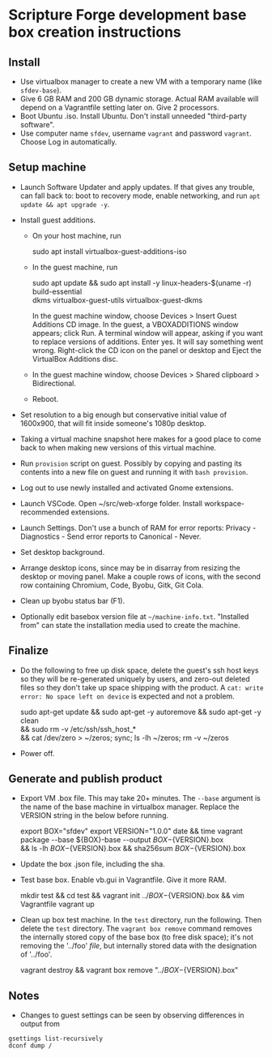 # Scripture Forge development base box creation instructions

## Install

* Use virtualbox manager to create a new VM with a temporary name (like `sfdev-base`).
* Give 6 GB RAM and 200 GB dynamic storage. Actual RAM available will depend on a
  Vagrantfile setting later on. Give 2 processors.
* Boot Ubuntu .iso. Install Ubuntu. Don't install unneeded "third-party software".
* Use computer name `sfdev`, username `vagrant` and password `vagrant`. Choose Log in
  automatically.

## Setup machine

* Launch Software Updater and apply updates. If that gives any trouble, can fall back to:
  boot to recovery mode, enable networking, and run `apt update && apt upgrade -y`.

* Install guest additions.

  * On your host machine, run

    sudo apt install virtualbox-guest-additions-iso

  * In the guest machine, run

    sudo apt update && sudo apt install -y linux-headers-$(uname -r) build-essential \
      dkms virtualbox-guest-utils virtualbox-guest-dkms

    In the guest machine window, choose Devices > Insert Guest Additions CD image. In the
    guest, a VBOXADDITIONS window appears; click Run. A terminal window will appear,
    asking if you want to replace versions of additions. Enter yes. It will say something
    went wrong. Right-click the CD icon on the panel or desktop and Eject the VirtualBox
    Additions disc.

  * In the guest machine window, choose Devices > Shared clipboard > Bidirectional.

  * Reboot.

* Set resolution to a big enough but conservative initial value of 1600x900, that will fit
  inside someone's 1080p desktop.

* Taking a virtual machine snapshot here makes for a good place to come back to when making
  new versions of this virtual machine.

* Run `provision` script on guest. Possibly by copying and pasting its contents into a new
  file on guest and running it with `bash provision`.

* Log out to use newly installed and activated Gnome extensions.

* Launch VSCode. Open ~/src/web-xforge folder. Install workspace-recommended extensions.

* Launch Settings. Don't use a bunch of RAM for error reports:
  Privacy - Diagnostics - Send error reports to Canonical - Never.

* Set desktop background.

* Arrange desktop icons, since may be in disarray from resizing the desktop or moving panel.
  Make a couple rows of icons, with the second row containing Chromium, Code, Byobu, Gitk,
  Git Cola.

* Clean up byobu status bar (F1).

* Optionally edit basebox version file at `~/machine-info.txt`. "Installed from" can state
  the installation media used to create the machine.

## Finalize

* Do the following to free up disk space, delete the guest's ssh host keys so they will be
  re-generated uniquely by users, and zero-out deleted files so they don't take up space
  shipping with the product. A `cat: write error: No space left on device` is expected and
  not a problem.

  sudo apt-get update && sudo apt-get -y autoremove && sudo apt-get -y clean \
    && sudo rm -v /etc/ssh/ssh_host_* \
    && cat /dev/zero > ~/zeros; sync; ls -lh ~/zeros; rm -v ~/zeros

* Power off.

## Generate and publish product

* Export VM .box file. This may take 20+ minutes. The `--base` argument is the name of the
  base machine in virtualbox manager. Replace the VERSION string in the below before
  running.

  export BOX="sfdev"
  export VERSION="1.0.0"
  date && time vagrant package --base ${BOX}-base --output ${BOX}-${VERSION}.box \
    && ls -lh ${BOX}-${VERSION}.box && sha256sum ${BOX}-${VERSION}.box

* Update the box .json file, including the sha.

* Test base box. Enable vb.gui in Vagrantfile. Give it more RAM.

  mkdir test && cd test && vagrant init ../${BOX}-${VERSION}.box && vim Vagrantfile
  vagrant up

* Clean up box test machine. In the `test` directory, run the following. Then delete the
  `test` directory. The `vagrant box remove` command removes the internally stored copy of
  the base box (to free disk space); it's not removing the '../foo' _file_, but internally
  stored data with the designation of '../foo'.

  vagrant destroy && vagrant box remove "../${BOX}-${VERSION}.box"

## Notes

* Changes to guest settings can be seen by observing differences in output from
```
gsettings list-recursively
dconf dump /
```
